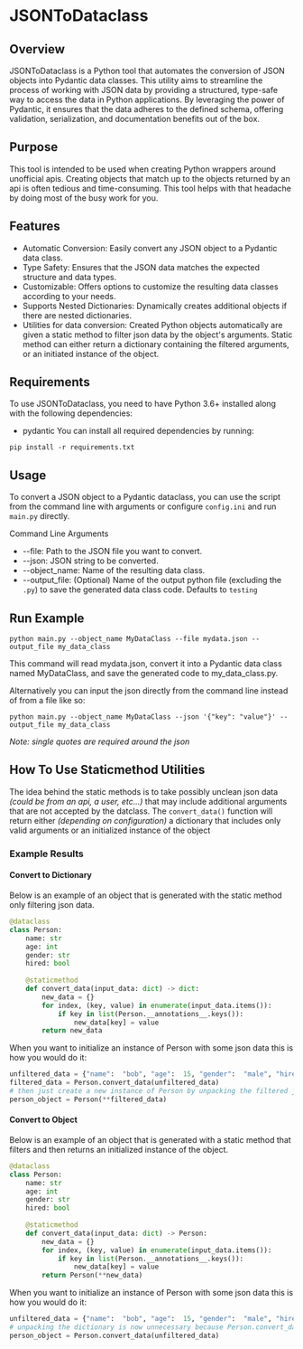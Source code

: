 # JSONToDataclass
## Overview
JSONToDataclass is a Python tool that automates the conversion of JSON objects into Pydantic data classes. This utility aims to streamline the process of working with JSON data by providing a structured, type-safe way to access the data in Python applications. By leveraging the power of Pydantic, it ensures that the data adheres to the defined schema, offering validation, serialization, and documentation benefits out of the box.

## Purpose
This tool is intended to be used when creating Python wrappers around unofficial apis. Creating objects that match up to the objects returned by an api is often tedious and time-consuming. This tool helps with that headache by doing most of the busy work for you. 

## Features
- Automatic Conversion: Easily convert any JSON object to a Pydantic data class.
- Type Safety: Ensures that the JSON data matches the expected structure and data types.
- Customizable: Offers options to customize the resulting data classes according to your needs.
- Supports Nested Dictionaries: Dynamically creates additional objects if there are nested dictionaries.
- Utilities for data conversion: Created Python objects automatically are given a static method to filter json data by the object's arguments. Static method can either return a dictionary containing the filtered arguments, or an initiated instance of the object.
## Requirements
To use JSONToDataclass, you need to have Python 3.6+ installed along with the following dependencies:

- pydantic
You can install all required dependencies by running:

```commandline
pip install -r requirements.txt
```
## Usage
To convert a JSON object to a Pydantic dataclass, you can use the script from the command line with arguments or configure `config.ini` and run `main.py` directly.

Command Line Arguments
- --file: Path to the JSON file you want to convert.
- --json: JSON string to be converted.
- --object_name: Name of the resulting data class.
- --output_file: (Optional) Name of the output python file (excluding the `.py`) to save the generated data class code. Defaults to `testing`
## Run Example

```commandline
python main.py --object_name MyDataClass --file mydata.json --output_file my_data_class
```

This command will read mydata.json, convert it into a Pydantic data class named MyDataClass, and save the generated code to my_data_class.py.

Alternatively you can input the json directly from the command line instead of from a file like so:

```commandline
python main.py --object_name MyDataClass --json '{"key": "value"}' --output_file my_data_class
```

*Note: single quotes are required around the json*


## How To Use Staticmethod Utilities
The idea behind the static methods is to take possibly unclean json data *(could be from an api, a user, etc...)* that may include additional arguments that are not accepted by the datclass. The `convert_data()` function will return either *(depending on configuration)* a dictionary that includes only valid arguments or an initialized instance of the object
### Example Results

#### Convert to Dictionary
Below is an example of an object that is generated with the static method only filtering json data.
```python
@dataclass
class Person:
    name: str 
    age: int 
    gender: str 
    hired: bool 
    
    @staticmethod
    def convert_data(input_data: dict) -> dict:
        new_data = {}
        for index, (key, value) in enumerate(input_data.items()):
            if key in list(Person.__annotations__.keys()):
                new_data[key] = value
        return new_data
```

When you want to initialize an instance of Person with some json data this is how you would do it:

```python
unfiltered_data = {"name":  "bob", "age":  15, "gender":  "male", "hired":  False, "hair_color": "brown"}  # this json data contains the additional argument hair_color which will not be accepted by the dataclass and result in an exception
filtered_data = Person.convert_data(unfiltered_data)
# then just create a new instance of Person by unpacking the filtered json data
person_object = Person(**filtered_data)
```


#### Convert to Object
Below is an example of an object that is generated with a static method that filters and then returns an initialized instance of the object.
```python
@dataclass
class Person:
    name: str 
    age: int 
    gender: str 
    hired: bool 
    
    @staticmethod
    def convert_data(input_data: dict) -> Person:
        new_data = {}
        for index, (key, value) in enumerate(input_data.items()):
            if key in list(Person.__annotations__.keys()):
                new_data[key] = value
        return Person(**new_data)
```

When you want to initialize an instance of Person with some json data this is how you would do it:

```python
unfiltered_data = {"name":  "bob", "age":  15, "gender":  "male", "hired":  False, "hair_color": "brown"}  # this json data contains the additional argument hair_color which will not be accepted by the dataclass and result in an exception
# unpacking the dictionary is now unnecessary because Person.convert_data() does that for us
person_object = Person.convert_data(unfiltered_data)
```